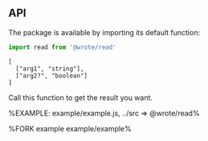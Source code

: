 
## API

The package is available by importing its default function:

```js
import read from '@wrote/read'
```

```### read
[
  ["arg1", "string"],
  ["arg2?", "boolean"]
]
```

Call this function to get the result you want.

%EXAMPLE: example/example.js, ../src => @wrote/read%

%FORK example example/example%
